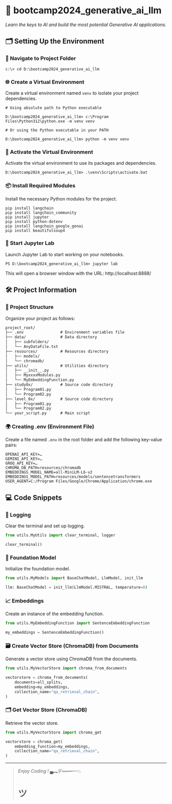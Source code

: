 # 🌟 bootcamp2024_generative_ai_llm

_Learn the keys to AI and build the most potential Generative AI applications._

## 🗂 Setting Up the Environment

### 📂 Navigate to Project Folder

```dos
c:\> cd D:\bootcamp2024_generative_ai_llm
```


### 🌐 Create a Virtual Environment

Create a virtual environment named ```venv``` to isolate your project dependencies.

```dos
# Using absolute path to Python executable

D:\bootcamp2024_generative_ai_llm> c:\Program Files\Python312\python.exe -m venv venv

# Or using the Python executable in your PATH

D:\bootcamp2024_generative_ai_llm> python -m venv venv
```

### 🔌 Activate the Virtual Environment

Activate the virtual environment to use its packages and dependencies.

```dos
D:\bootcamp2024_generative_ai_llm> .\venv\Scripts\activate.bat
```
 

### 📦 Install Required Modules

Install the necessary Python modules for the project.

```dos
pip install langchain
pip install langchain_community
pip install jupyter
pip install python-dotenv 
pip install langchain_google_genai
pip install beautifulsoup4
```

### 🚀 Start Jupyter Lab

Launch Jupyter Lab to start working on your notebooks.

```dos
PS D:\bootcamp2024_generative_ai_llm> jupyter lab
```

This will open a browser window with the URL: http://localhost:8888/

## 🛠 Project Information

### 📁 Project Structure

Organize your project as follows:

```markdown
project_root/
├── .env                # Environment variables file
├── data/               # Data directory
│   ├── subfolders/
│   └── AnyDataFile.txt
├── resources/          # Resources directory
│   ├── models/
│   └── chromadb/
├── utils/              # Utilities directory
│   ├── __init__.py
│   ├── MyxxxxModules.py
│   └── MyEmbeddingFunction.py
├── study0x/            # Source code directory
│   ├── Program01.py
│   └── Program02.py
├── level_0x/           # Source code directory
│   ├── Program01.py
│   └── Program02.py
└── your_script.py      # Main script
```

### 🌍 Creating .env (Environment File)

Create a file named `.env` in the root folder and add the following key-value pairs:

```
OPENAI_API_KEY=…
GEMINI_API_KEY=…
GROQ_API_KEY=…
CHROMA_DB_PATH=resources/chromadb
EMBEDDINGS_MODEL_NAME=all-MiniLM-L6-v2
EMBEDDINGS_MODEL_PATH=resources/models/sentencetransformers
USER_AGENT=C:/Program Files/Google/Chrome/Application/chrome.exe
```

## 💻 Code Snippets

### 📝 Logging

Clear the terminal and set up logging.

```python
from utils.MyUtils import clear_terminal, logger

clear_terminal()
```

### 🤖 Foundation Model

Initialize the foundation model.

```python
from utils.MyModels import BaseChatModel, LlmModel, init_llm

llm: BaseChatModel = init_llm(LlmModel.MISTRAL, temperature=0)
```

### 📈 Embeddings

Create an instance of the embedding function.

```python
from utils.MyEmbeddingFunction import SentenceEmbeddingFunction

my_embeddings = SentenceEmbeddingFunction()
```

### 🗃️ Create Vector Store (ChromaDB) from Documents

Generate a vector store using ChromaDB from the documents.

```python
from utils.MyVectorStore import chroma_from_documents

vectorstore = chroma_from_documents(
    documents=all_splits, 
    embedding=my_embeddings, 
    collection_name="qa_retrieval_chain",
)
```

### 🗂️ Get Vector Store (ChromaDB)

Retrieve the vector store.

```python
from utils.MyVectorStore import chroma_get

vectorstore = chroma_get(
    embedding_function=my_embeddings,
    collection_name="qa_retrieval_chain",     
)
```





---

> _Enjoy Coding !_
> ▄︻デ══━一💥
> # ツ